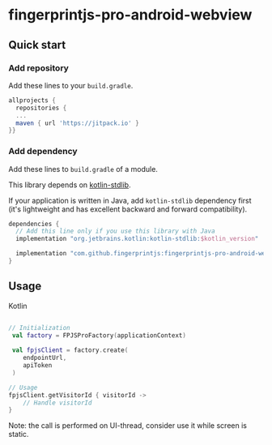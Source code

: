 # fingerprintjs-pro-android-webview

## Quick start

### Add repository

Add these lines to your `build.gradle`.


```gradle
allprojects {	
  repositories {
  ...
  maven { url 'https://jitpack.io' }	
}}
```

### Add dependency

Add these lines to `build.gradle` of a module.

This library depends on [kotlin-stdlib](https://kotlinlang.org/api/latest/jvm/stdlib/).

If your application is written in Java, add `kotlin-stdlib` dependency first (it's lightweight and has excellent backward and forward compatibility).

```gradle
dependencies {
  // Add this line only if you use this library with Java
  implementation "org.jetbrains.kotlin:kotlin-stdlib:$kotlin_version"

  implementation "com.github.fingerprintjs:fingerprintjs-pro-android-webview-1.0"
}


```


## Usage

Kotlin

```kotlin

// Initialization
 val factory = FPJSProFactory(applicationContext)
 
 val fpjsClient = factory.create(
    endpointUrl,
    apiToken
 )

// Usage
fpjsClient.getVisitorId { visitorId ->
    // Handle visitorId
}

```

Note: the call is performed on UI-thread, consider use it while screen is static.